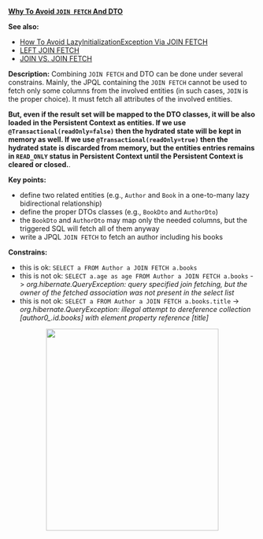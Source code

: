 **[Why To Avoid `JOIN FETCH` And DTO](https://github.com/AnghelLeonard/Hibernate-SpringBoot/tree/master/HibernateSpringBootDtoViaJoinFetch)**

**See also:**
- [How To Avoid LazyInitializationException Via JOIN FETCH](https://github.com/AnghelLeonard/Hibernate-SpringBoot/tree/master/HibernateSpringBootJoinFetch)
- [LEFT JOIN FETCH](https://github.com/AnghelLeonard/Hibernate-SpringBoot/tree/master/HibernateSpringBootLeftJoinFetch)
- [JOIN VS. JOIN FETCH](https://github.com/AnghelLeonard/Hibernate-SpringBoot/tree/master/HibernateSpringBootJoinVSJoinFetch)
     
**Description:** Combining `JOIN FETCH` and DTO can be done under several constrains. Mainly, the JPQL containing the `JOIN FETCH` cannot be used to fetch only some columns from the involved entities (in such cases, `JOIN` is the proper choice). It must fetch all attributes of the involved entities. 

**But, even if the result set will be mapped to the DTO classes, it will be also loaded in the Persistent Context as entities. If we use `@Transactional(readOnly=false)` then the hydrated state will be kept in memory as well. If we use `@Transactional(readOnly=true)` then the hydrated state is discarded from memory, but the entities entries remains in `READ_ONLY` status in Persistent Context until the Persistent Context is cleared or closed.**.

**Key points:**
- define two related entities (e.g., `Author` and `Book` in a one-to-many lazy bidirectional relationship)
- define the proper DTOs classes (e.g., `BookDto` and `AuthorDto`)
- the `BookDto` and `AuthorDto` may map only the needed columns, but the triggered SQL will fetch all of them anyway
- write a JPQL `JOIN FETCH` to fetch an author including his books

**Constrains:**
- this is ok: `SELECT a FROM Author a JOIN FETCH a.books`
- this is not ok: `SELECT a.age as age FROM Author a JOIN FETCH a.books` -> *org.hibernate.QueryException: query specified join fetching, but the owner of the fetched association was not present in the select list*
- this is not ok: `SELECT a FROM Author a JOIN FETCH a.books.title` ->  *org.hibernate.QueryException: illegal attempt to dereference collection [author0_.id.books] with element property reference [title]*

<a href="https://leanpub.com/java-persistence-performance-illustrated-guide"><p align="center"><img src="https://github.com/AnghelLeonard/Hibernate-SpringBoot/blob/master/Java%20Persistence%20Performance%20Illustrated%20Guide.jpg" height="410" width="350"/></p></a>

